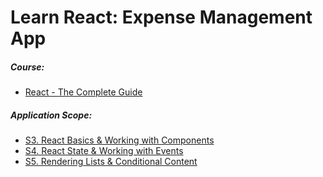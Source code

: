 # Learn React: Expense Management App

##### Course:

- [React - The Complete Guide](https://www.udemy.com/course/react-the-complete-guide-incl-redux)

##### Application Scope:

- [S3. React Basics & Working with Components](https://dolomite-lynx-7a2.notion.site/S3-React-Basics-Working-with-Components-ce29b251341c4c51af70864d388c6224)
- [S4. React State & Working with Events](https://dolomite-lynx-7a2.notion.site/S4-React-State-Working-with-Events-d25e703e5ede4219a38f573c7ab61b15)
- [S5. Rendering Lists & Conditional Content](https://www.notion.so/S5-Rendering-Lists-Conditional-Content-cd14851b611743449632c6ef47a0aa7d)
